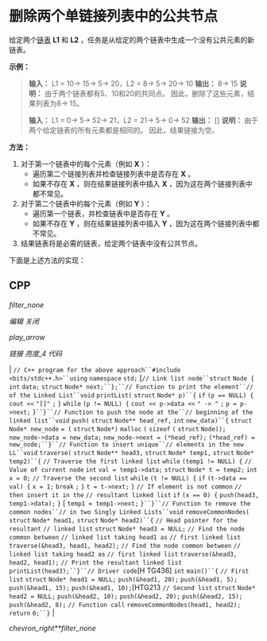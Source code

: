 # 删除两个单链接列表中的公共节点

给定两个[链表](https://www.geeksforgeeks.org/data-structures/linked-list/) **L1** 和 **L2** ，任务是从给定的两个链表中生成一个没有公共元素的新链表。

**示例：**

> **输入：** L1 = 10-> 15-> 5-> 20，L2 = 8-> 5-> 20-> 10
> **输出：** 8-> 15
> **说明：**
> 由于两个链表都有5、10和20的共同点。 因此，删除了这些元素，结果列表为8-> 15。
> 
> **输入：** L1 = 0-> 5-> 52-> 21，L2 = 21-> 5-> 0-> 52
> **输出：** []
> **说明：**
> 由于两个给定链表的所有元素都是相同的。 因此，结果链接为空。

**方法：**

1.  对于第一个链表中的每个元素（例如 **X** ）：
    *   遍历第二个链接列表并检查链接列表中是否存在 **X** 。
    *   如果不存在 **X** ，则在结果链接列表中插入 **X** ，因为这在两个链接列表中都不常见。
2.  对于第二个链表中的每个元素（例如 **Y** ）：
    *   遍历第一个链表，并检查链表中是否存在 **Y** 。
    *   如果不存在 **Y** ，则在结果链接列表中插入 **Y** ，因为这在两个链接列表中都不常见。
3.  结果链表将是必需的链表，给定两个链表中没有公共节点。

下面是上述方法的实现：

## CPP

*filter_none*

*编辑*
*关闭*

*play_arrow*

*链接*
*亮度_4*
*代码*

| `// C++ program for the above approach``#include <bits/stdc++.h>``using` `namespace` `std;` [`// Link list node``struct` `Node {` `int` `data;` `struct` `Node* next;``};``// Function to print the element``// of the Linked List``void` `printList(` `struct` `Node* p)``{` `if` `(p == NULL) {`​​  `cout <<` `"[]"` `;` `}` `while` `(p != NULL) {` `cout << p->data <<` `" -> "` `;` `p = p->next;` `}``}``// Function to push the node at the``// beginning of the linked list``void` `push(` `struct` `Node** head_ref,` `int` `new_data)``{` `struct` `Node* new_node` `= (` `struct` `Node*)` `malloc` `(` `sizeof` `(` `struct` `Node));` `new_node->data = new_data;` `new_node->next = (*head_ref);` `(*head_ref) = new_node;``}``// Function to insert unique``// elements in the new LL``void` `traverse(` `struct` `Node** head3,` `struct` `Node* temp1,` `struct` `Node* temp2)``{` `// Traverse the first linked list` `while` `(temp1 != NULL) {` `// Value of current node` `int` `val = temp1->data;` `struct` `Node* t = temp2;` `int` `x = 0;` `// Traverse the second list` `while` `(t != NULL) {` `if` `(t->data == val) {` `x = 1;` `break` `;` `}` `t = t->next;` `}` `// If element is not common` `// then insert it in the` `// resultant linked list` `if` `(x == 0) {` `push(head3, temp1->data);` `}` [ `temp1 = temp1->next;` `}``}``// Function to remove the common nodes``// in two Singly Linked Lists``void` `removeCommonNodes(` `struct` `Node* head1,` `struct` `Node* head2)``{` `// Head pointer for the resultant` `// linked list` `struct` `Node* head3 = NULL;` `// Find the node common between` `// linked list taking head1 as` `// first linked list` `traverse(&head3, head1, head2);` `// Find the node common between` `// linked list taking head2 as` `// first linked list` `traverse(&head3, head2, head1);` `// Print the resultant linked list` `printList(head3);``}``// Driver code`[H TG436] `int` `main()``{` `// First list` `struct` `Node* head1 = NULL;` `push(&head1, 20);` `push(&head1, 5);` `push(&head1, 15);` `push(&head1, 10);`[HTG213 `// Second list` `struct` `Node* head2 = NULL;` `push(&head2, 10);` `push(&head2, 20);` `push(&head2, 15);` `push(&head2, 8);` `// Function call` `removeCommonNodes(head1, head2);` `return` `0;``}` |

*chevron_right**filter_none*
